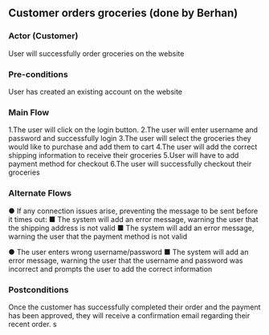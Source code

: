 ## Customer orders groceries (done by Berhan)

### Actor (Customer)
User will successfully order groceries on the website  

### Pre-conditions
User has created an existing account on the website

### Main Flow
1.The user will click on the login button.
2.The user will enter username and password and successfully login
3.The user will select the groceries they would like to purchase and add them to cart
4.The user will add the correct shipping information to receive their groceries
5.User will have to add payment method for checkout
6.The user will successfully checkout their groceries

### Alternate Flows

●	If any connection issues arise, preventing the message to be sent before it times out:
■	The system will add an error message, warning the user that the shipping address is not valid 
■	The system will add an error message, warning the user that the payment method is not valid

●	The user enters wrong username/password
■	The system will add an error message, warning the user that the username and password was incorrect and prompts the user to add the correct information


### Postconditions
Once the customer has successfully completed their order and the payment has been approved, they will receive a confirmation email regarding their recent order.
s
